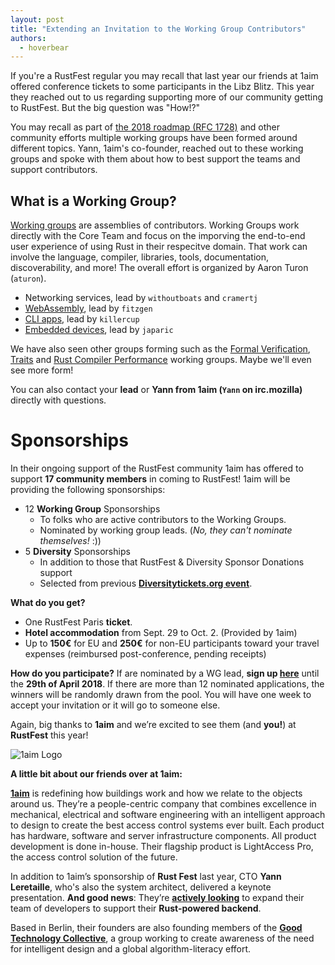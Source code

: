 ```yaml
---
layout: post
title: "Extending an Invitation to the Working Group Contributors"
authors:
  - hoverbear
---
```


If you're a RustFest regular you may recall that last year our friends at 1aim offered conference tickets to some participants in the Libz Blitz. This year they reached out to us regarding supporting more of our community getting to RustFest. But the big question was "How!?"

You may recall as part of [the 2018 roadmap (RFC 1728)](https://github.com/rust-lang/rfcs/pull/2314) and other community efforts multiple working groups have been formed around different topics. Yann, 1aim's co-founder, reached out to these working groups and spoke with them about how to best support the teams and support contributors.

## What is a Working Group?

[Working groups](https://internals.rust-lang.org/t/announcing-the-2018-domain-working-groups/6737) are assemblies of contributors. Working Groups work directly with the Core Team and focus on the imporving the end-to-end user experience of using Rust in their respecitve domain. That work can involve the language, compiler, libraries, tools, documentation, discoverability, and more! The overall effort is organized by Aaron Turon (`aturon`).

* Networking services, lead by `withoutboats` and `cramertj`
* [WebAssembly](https://internals.rust-lang.org/t/come-join-the-rust-and-webassembly-working-group/6845), lead by `fitzgen`
* [CLI apps](https://internals.rust-lang.org/t/announcing-the-cli-working-group/6872), lead by `killercup`
* [Embedded devices](https://internals.rust-lang.org/t/announcing-the-embedded-devices-working-group/6839), lead by `japaric`

We have also seen other groups forming such as the [Formal Verification](https://internals.rust-lang.org/t/announcing-the-formal-verification-working-group/7240), [Traits](https://internals.rust-lang.org/t/announcing-traits-working-group/6804) and [Rust Compiler Performance](https://internals.rust-lang.org/t/rust-compiler-performance-working-group/6934) working groups. Maybe we'll even see more form!

You can also contact your **lead** or **Yann from 1aim (`Yann` on irc.mozilla)** directly with questions.

# Sponsorships

In their ongoing support of the RustFest community 1aim has offered to support **17 community members** in coming to RustFest! 1aim will be providing the following sponsorships:

* 12 **Working Group** Sponsorships
    * To folks who are active contributors to the Working Groups.
    * Nominated by working group leads. (*No, they can't nominate themselves!* :))
* 5 **Diversity** Sponsorships
    * In addition to those that RustFest & Diversity Sponsor Donations support
    * Selected from previous **[Diversitytickets.org event](https://diversitytickets.org/events/152)**.

**What do you get?**
* One RustFest Paris **ticket**.
* **Hotel accommodation** from Sept. 29 to Oct. 2. (Provided by 1aim)
* Up to **150€** for EU and **250€** for non-EU participants toward your travel expenses (reimbursed post-conference, pending receipts)

**How do you participate?**
If are nominated by a WG lead, **sign up [here](https://goo.gl/forms/A1hrLjA81kiBidff2)** until the **29th of April 2018**. If there are more than 12 nominated applications, the winners will be randomly drawn from the pool. You will have one week to accept your invitation or it will go to someone else.


Again, big thanks to **1aim** and we’re excited to see them (and **you!**) at **RustFest** this year!

![1aim Logo](https://blog.rustfest.eu/assets/sponsors/1aim.svg)

**A little bit about our friends over at 1aim:**

**[1aim](https://1aim.com/)** is redefining how buildings work and how we relate to the objects around us. They’re a people-centric company that combines excellence in mechanical, electrical and software engineering with an intelligent approach to design to create the best access control systems ever built. Each product has hardware, software and server infrastructure components. All product development is done in-house. Their flagship product is LightAccess Pro, the access control solution of the future. 

In addition to 1aim’s sponsorship of **Rust Fest** last year, CTO **Yann Leretaille**, who's also the system architect, delivered a keynote presentation. **And good news**: They’re **[actively looking](https://1aim.com/#careers)** to expand their team of developers to support their **Rust-powered backend**.

Based in Berlin, their founders are also founding members of the **[Good Technology Collective](http://goodtechnologycollective.com/)**, a group working to create awareness of the need for intelligent design and a global algorithm-literacy effort.
